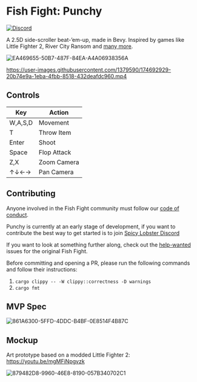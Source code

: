 # Fish Fight: Punchy

[![Discord](https://img.shields.io/badge/chat-on%20discord-green.svg?logo=discord&logoColor=fff&labelColor=1e1c24&color=8d5b3f)](https://discord.gg/4smxjcheE5)

A 2.5D side-scroller beat-’em-up, made in Bevy. Inspired by games like Little Fighter 2, River City Ransom and [many more](https://fextralife.com/a-history-of-the-side-scrolling-beat-em-up-part-1/).

![EA469655-50B7-487F-84EA-A4A06938356A](https://user-images.githubusercontent.com/583842/161245719-7b587a2a-dd02-4edc-8640-b26ae6f7eafb.gif)

https://user-images.githubusercontent.com/1379590/174692929-20b74e9a-1eba-4fbb-8518-432deafdc960.mp4


## Controls
| Key | Action |
|-----|--------|
|W,A,S,D| Movement|
|T| Throw Item|
|Enter| Shoot|
|Space| Flop Attack|
|Z,X| Zoom Camera|
|↑↓←→ | Pan Camera|


## Contributing

Anyone involved in the Fish Fight community must follow our [code of conduct](https://github.com/fishfight/FishFight/blob/main/CODE_OF_CONDUCT.md).

Punchy is currently at an early stage of development, if you want to contribute the best way to get started is to join [Spicy Lobster Discord](https://discord.gg/4smxjcheE5)

If you want to look at something further along, check out the [help-wanted](https://github.com/fishfight/FishFight/labels/help%20wanted) issues for the original Fish Fight.

Before committing and opening a PR, please run the following commands and follow their instructions:
1. `cargo clippy -- -W clippy::correctness -D warnings`
2. `cargo fmt`

## MVP Spec

![861A6300-5FFD-4DDC-B4BF-0E8514F4B87C](https://user-images.githubusercontent.com/583842/161247148-0bc07089-1409-48ca-9cc8-ee1a1edddb9e.png)

## Mockup

Art prototype based on a modded Little Fighter 2:
https://youtu.be/mgMFiNpgvzk

![879482D8-9960-46E8-8190-057B340702C1](https://user-images.githubusercontent.com/583842/161245437-7e31568e-3b7f-4b3d-90e8-42747faea5f3.jpeg)

